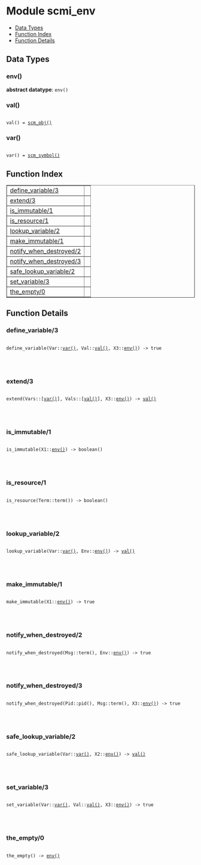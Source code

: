 

# Module scmi_env #
* [Data Types](#types)
* [Function Index](#index)
* [Function Details](#functions)



<a name="types"></a>

## Data Types ##




### <a name="type-env">env()</a> ###


__abstract datatype__: `env()`




### <a name="type-val">val()</a> ###



<pre><code>
val() = <a href="#type-scm_obj">scm_obj()</a>
</code></pre>





### <a name="type-var">var()</a> ###



<pre><code>
var() = <a href="#type-scm_symbol">scm_symbol()</a>
</code></pre>


<a name="index"></a>

## Function Index ##


<table width="100%" border="1" cellspacing="0" cellpadding="2" summary="function index"><tr><td valign="top"><a href="#define_variable-3">define_variable/3</a></td><td></td></tr><tr><td valign="top"><a href="#extend-3">extend/3</a></td><td></td></tr><tr><td valign="top"><a href="#is_immutable-1">is_immutable/1</a></td><td></td></tr><tr><td valign="top"><a href="#is_resource-1">is_resource/1</a></td><td></td></tr><tr><td valign="top"><a href="#lookup_variable-2">lookup_variable/2</a></td><td></td></tr><tr><td valign="top"><a href="#make_immutable-1">make_immutable/1</a></td><td></td></tr><tr><td valign="top"><a href="#notify_when_destroyed-2">notify_when_destroyed/2</a></td><td></td></tr><tr><td valign="top"><a href="#notify_when_destroyed-3">notify_when_destroyed/3</a></td><td></td></tr><tr><td valign="top"><a href="#safe_lookup_variable-2">safe_lookup_variable/2</a></td><td></td></tr><tr><td valign="top"><a href="#set_variable-3">set_variable/3</a></td><td></td></tr><tr><td valign="top"><a href="#the_empty-0">the_empty/0</a></td><td></td></tr></table>


<a name="functions"></a>

## Function Details ##

<a name="define_variable-3"></a>

### define_variable/3 ###


<pre><code>
define_variable(Var::<a href="#type-var">var()</a>, Val::<a href="#type-val">val()</a>, X3::<a href="#type-env">env()</a>) -&gt; true
</code></pre>

<br></br>



<a name="extend-3"></a>

### extend/3 ###


<pre><code>
extend(Vars::[<a href="#type-var">var()</a>], Vals::[<a href="#type-val">val()</a>], X3::<a href="#type-env">env()</a>) -&gt; <a href="#type-val">val()</a>
</code></pre>

<br></br>



<a name="is_immutable-1"></a>

### is_immutable/1 ###


<pre><code>
is_immutable(X1::<a href="#type-env">env()</a>) -&gt; boolean()
</code></pre>

<br></br>



<a name="is_resource-1"></a>

### is_resource/1 ###


<pre><code>
is_resource(Term::term()) -&gt; boolean()
</code></pre>

<br></br>



<a name="lookup_variable-2"></a>

### lookup_variable/2 ###


<pre><code>
lookup_variable(Var::<a href="#type-var">var()</a>, Env::<a href="#type-env">env()</a>) -&gt; <a href="#type-val">val()</a>
</code></pre>

<br></br>



<a name="make_immutable-1"></a>

### make_immutable/1 ###


<pre><code>
make_immutable(X1::<a href="#type-env">env()</a>) -&gt; true
</code></pre>

<br></br>



<a name="notify_when_destroyed-2"></a>

### notify_when_destroyed/2 ###


<pre><code>
notify_when_destroyed(Msg::term(), Env::<a href="#type-env">env()</a>) -&gt; true
</code></pre>

<br></br>



<a name="notify_when_destroyed-3"></a>

### notify_when_destroyed/3 ###


<pre><code>
notify_when_destroyed(Pid::pid(), Msg::term(), X3::<a href="#type-env">env()</a>) -&gt; true
</code></pre>

<br></br>



<a name="safe_lookup_variable-2"></a>

### safe_lookup_variable/2 ###


<pre><code>
safe_lookup_variable(Var::<a href="#type-var">var()</a>, X2::<a href="#type-env">env()</a>) -&gt; <a href="#type-val">val()</a>
</code></pre>

<br></br>



<a name="set_variable-3"></a>

### set_variable/3 ###


<pre><code>
set_variable(Var::<a href="#type-var">var()</a>, Val::<a href="#type-val">val()</a>, X3::<a href="#type-env">env()</a>) -&gt; true
</code></pre>

<br></br>



<a name="the_empty-0"></a>

### the_empty/0 ###


<pre><code>
the_empty() -&gt; <a href="#type-env">env()</a>
</code></pre>

<br></br>




